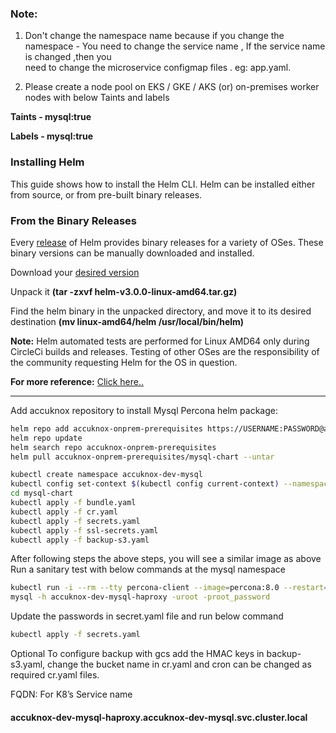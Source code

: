 ### Note:
1. Don't change the namespace name because if you change the namespace - You need to change the service name , If the service name is changed ,then you  
need to change the microservice configmap files . eg: app.yaml.

2. Please create a node pool on EKS / GKE / AKS (or) on-premises worker nodes with below Taints and labels

<b>Taints - mysql:true 

Labels - mysql:true</b>

### Installing Helm
This guide shows how to install the Helm CLI. Helm can be installed either from source, or from pre-built binary releases.

### From the Binary Releases

Every [release](https://github.com/helm/helm/releases) of Helm provides binary releases for a variety of OSes. These binary versions can be manually downloaded and installed.

Download your [desired version](https://github.com/helm/helm/releases)

Unpack it <b>(tar -zxvf helm-v3.0.0-linux-amd64.tar.gz)</b>

Find the helm binary in the unpacked directory, and move it to its desired destination <b>(mv linux-amd64/helm /usr/local/bin/helm)</b>

<b>Note:</b> Helm automated tests are performed for Linux AMD64 only during CircleCi builds and releases. Testing of other OSes are the responsibility of the community requesting Helm for the OS in question.

<b>For more reference:</b> [Click here..](https://helm.sh/docs/intro/install/)

---


Add accuknox repository to install  Mysql Percona helm package:
```sh
helm repo add accuknox-onprem-prerequisites https://USERNAME:PASSWORD@agents.accuknox.com/repository/accuknox-onprem-prerequisites
helm repo update
helm search repo accuknox-onprem-prerequisites
helm pull accuknox-onprem-prerequisites/mysql-chart --untar
```
```sh
kubectl create namespace accuknox-dev-mysql
kubectl config set-context $(kubectl config current-context) --namespace=accuknox-dev-mysql 
cd mysql-chart 
kubectl apply -f bundle.yaml
kubectl apply -f cr.yaml
kubectl apply -f secrets.yaml 
kubectl apply -f ssl-secrets.yaml 
kubectl apply -f backup-s3.yaml
```

After following steps the above steps, you will see a similar image as above 
Run a sanitary test with below commands at the mysql namespace

```sh
kubectl run -i --rm --tty percona-client --image=percona:8.0 --restart=Never -- bash -il
mysql -h accuknox-dev-mysql-haproxy -uroot -proot_password
```

Update the passwords in secret.yaml file and run below command

```sh
kubectl apply -f secrets.yaml
```
Optional To configure backup with gcs add the HMAC keys in backup-s3.yaml, change the bucket name in cr.yaml and cron can be changed as required cr.yaml files.

FQDN: For K8’s Service name

#### accuknox-dev-mysql-haproxy.accuknox-dev-mysql.svc.cluster.local